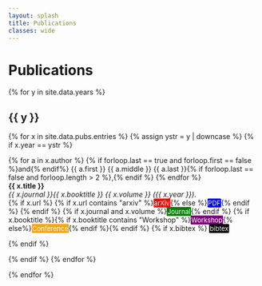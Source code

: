 ```yaml
---
layout: splash
title: Publications
classes: wide
---
```

<script type="text/javascript" src="toggle.js"> </script>

<style type="text/css" src="bibs.css">
a:link, a:visited, a:hover, a:active {text-decoration: none;}
.arxiv {
	font-size: small;
	background-color: red;
	color: white;
	border: 1px solid red;
	text-decoration: none;
	text-decoration-color: white;
	border-radius: 2px;
}
.pdf {
	font-size: small;
	background-color: blue;
	color: white;
	border: 1px solid blue;
	text-decoration: none;
	text-decoration-color: black;
	border-radius: 2px;
}
.journal {
	font-size: small;
	background-color: green;
	color: white;
	border: 1px solid green;
	text-decoration: none;
	text-decoration-color: white;
	border-radius: 2px;
}
.conference {
	font-size: small;
	background-color: orange;
	color: white;
	border: 1px solid orange;
	text-decoration: none;
	text-decoration-color: white;
	border-radius: 2px;
}
.workshop {
	font-size: small;
	background-color: purple;
	color: white;
	border: 1px solid purple;
	text-decoration: none;
	text-decoration-color: white;
	border-radius: 2px;
}
.bibbutton {
	font-size: small;
	background-color: black;
	color: white;
	border: 1px solid black;
	text-decoration: none;
	text-decoration-color: white;
	border-radius: 2px;
}
.bibtex {
	white-space: pre-wrap;
	font-size: small;
	font-family: Courier;
	background: #eeeeee;
	border: 1px dotted black;
	width: 75%;
}	
</style>

# Publications

{% for y in site.data.years %}
## {{ y }}
<p>
{% for x in site.data.pubs.entries %}
  {% assign ystr = y | downcase %}
  {% if x.year == ystr %}
	  <p>
	  	{% for a in x.author %}
	  		{% if forloop.last == true and forloop.first == false %}and{% endif%} {{ a.first }} {{ a.middle }} {{ a.last }}{% if forloop.last == false and forloop.length > 2 %},{% endif %}
	  	{% endfor %}<br>
	    <b>{{ x.title }}</b><br>
	    <em>{{ x.journal }}{{ x.booktitle }} 
	    {{ x.volume }} 
	    ({{ x.year }})</em>.<br>
	    {% if x.url %}
	    	<a href="{{x.url}}">{% if x.url contains "arxiv" %}<span class="arxiv">arXiv</span>{% else %}<span class="pdf">PDF</span>{% endif %}</a>
	    {% endif %}
	    {% if x.journal and x.volume %}<span class="journal">Journal</span>{% endif %}
	    {% if x.booktitle %}{% if x.booktitle contains "Workshop" %}<span class="workshop">Workshop</span>{% else%}<span class="conference">Conference</span>{% endif %}{% endif %}
	    {% if x.bibtex %}
	    <a onclick="toggleBibtex({{ x.id }});"><span class="bibbutton">bibtex</span></a><br>
	    <div class="bibtex" id="{{ x.id }}" style="display: none;">{{ x.bibtex }}</div>
	    {% endif %}
	  </p>
  {% endif %}
{% endfor %}
</p>
{% endfor %}

